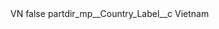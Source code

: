 <?xml version="1.0" encoding="UTF-8"?>
<CustomMetadata xmlns="http://soap.sforce.com/2006/04/metadata" xmlns:xsi="http://www.w3.org/2001/XMLSchema-instance" xmlns:xsd="http://www.w3.org/2001/XMLSchema">
    <label>VN</label>
    <protected>false</protected>
    <values>
        <field>partdir_mp__Country_Label__c</field>
        <value xsi:type="xsd:string">Vietnam</value>
    </values>
</CustomMetadata>
